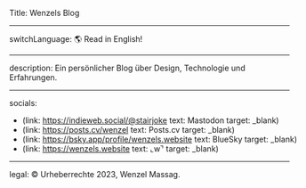 Title: Wenzels Blog

----

switchLanguage: 🌎 Read in English!

----

description: Ein persönlicher Blog über Design, Technologie und Erfahrungen.

----

socials:

- <nobr>(link: https://indieweb.social/@stairjoke text: Mastodon target: _blank)</nobr>
- <nobr>(link: https://posts.cv/wenzel text: Posts.cv target: _blank)</nobr>
- <nobr>(link: https://bsky.app/profile/wenzels.website text: BlueSky target: _blank)</nobr>
- <nobr>(link: https://wenzels.website text: ⌞w⌝ target: _blank)</nobr>

----

legal: © Urheberrechte 2023, Wenzel Massag.
